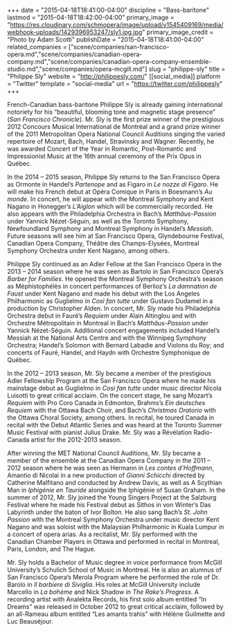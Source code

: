 +++
date = "2015-04-18T18:41:00-04:00"
discipline = "Bass-baritone"
lastmod = "2015-04-18T18:42:00-04:00"
primary_image = "https://res.cloudinary.com/schmopera/image/upload/v1545409169/media/webhook-uploads/1429396953247/sly1.jpg.jpg"
primary_image_credit = "Photo by Adam Scotti"
publishDate = "2015-04-18T18:41:00-04:00"
related_companies = ["scene/companies/san-francisco-opera.md","scene/companies/canadian-opera-company.md","scene/companies/canadian-opera-company-ensemble-studio.md","scene/companies/opera-mcgill.md"]
slug = "philippe-sly"
title = "Philippe Sly"
website = "http://philippesly.com/"
[[social_media]]
platform = "Twitter"
template = "social-media"
url = "https://twitter.com/philippesly"
+++

French-Canadian bass-baritone Philippe Sly is already gaining international notoriety for his “beautiful, blooming tone and magnetic stage presence” (*San Francisco Chronicle*). Mr. Sly is the first prize winner of the prestigious 2012 Concours Musical International de Montréal and a grand prize winner of the 2011 Metropolitan Opera National Council Auditions singing the varied repertoire of Mozart, Bach, Handel, Stravinsky and Wagner. Recently, he was awarded Concert of the Year in Romantic, Post-Romantic and Impressionist Music at the 16th annual ceremony of the Prix Opus in Québec.

In the 2014 – 2015 season, Philippe Sly returns to the San Francisco Opera as Ormonte in Handel’s *Partenope* and as Figaro in *Le nozze di Figaro*. He will make his French debut at Opéra Comique in Paris in Boesmann’s *Au monde*. In concert, he will appear with the Montreal Symphony and Kent Nagano in Honegger’s *L’Aiglon* which will be commercially recorded. He also appears with the Philadelphia Orchestra in Bach’s *Matthäus-Passion* under Yannick Nézet-Séguin, as well as the Toronto Symphony, Newfoundland Symphony and Montreal Symphony in Handel’s *Messiah*. Future seasons will see him at San Francisco Opera, Glyndebourne Festival, Canadian Opera Company, Théâtre des Champs-Elysées, Montreal Symphony Orchestra under Kent Nagano, among others.

Philippe Sly continued as an Adler Fellow at the San Francisco Opera in the 2013 – 2014 season where he was seen as Bartolo in San Francisco Opera’s *Barber for Families*. He opened the Montreal Symphony Orchestra’s season as Méphistophélès in concert performances of Berlioz’s *La damnation de Faust* under Kent Nagano and made his debut with the Los Angeles Philharmonic as Guglielmo in *Così fan tutte* under Gustavo Dudamel in a production by Christopher Alden. In concert, Mr. Sly made his Philadelphia Orchestra debut in Fauré’s *Requiem* under Alain Altinglou and with Orchestre Métropolitain in Montreal in Bach’s *Matthäus-Passion* under Yannick Nézet-Séguin. Additional concert engagements included Handel’s Messiah at the National Arts Centre and with the Winnipeg Symphony Orchestra; Handel’s Solomon with Bernard Labadie and Violons du Roy; and concerts of Fauré, Handel, and Haydn with Orchestre Symphonique de Québec. 

In the 2012 – 2013 season, Mr. Sly became a member of the prestigious Adler Fellowship Program at the San Francisco Opera where he made his mainstage debut as Guglielmo in *Così fan tutte* under music director Nicola Luisotti to great critical acclaim. On the concert stage, he sang Mozart’s *Requiem* with Pro Coro Canada in Edmonton, Brahms’s *Ein deutsches Requiem* with the Ottawa Bach Choir, and Bach’s *Christmas Oratorio* with the Ottawa Choral Society, among others. In recital, he toured Canada in recital with the Debut Atlantic Series and was heard at the Toronto Summer Music Festival with pianist Julius Drake. Mr. Sly was a Révélation Radio-Canada artist for the 2012-2013 season.

After winning the MET National Council Auditions, Mr. Sly became a member of the ensemble at the Canadian Opera Company in the 2011 – 2012 season where he was seen as Hermann in *Les contes d’Hoffmann*, Amantio di Nicolai in a new production of *Gianni Schicchi* directed by Catherine Malfitano and conducted by Andrew Davis, as well as A Scythian Man in *Iphigénie en Tauride* alongside the Iphigénie of Susan Graham. In the summer of 2012, Mr. Sly joined the Young Singers Project at the Salzburg Festival where he made his Festival debut as Sithos in von Winter’s Das Labyrinth under the baton of Ivor Bolton. He also sang Bach’s *St. John Passion* with the Montreal Symphony Orchestra under music director Kent Nagano and was soloist with the Malaysian Philharmonic in Kuala Lumpur in a concert of opera arias. As a recitalist, Mr. Sly performed with the Canadian Chamber Players in Ottawa and performed in recital in Montreal, Paris, London, and The Hague.

Mr. Sly holds a Bachelor of Music degree in voice performance from McGill University’s Schulich School of Music in Montreal. He is also an alumnus of San Francisco Opera’s Merola Program where he performed the role of Dr. Barolo in *Il barbiere di Siviglia*. His roles at McGill University include Marcello in *La bohème* and Nick Shadow in *The Rake’s Progress*. A recording artist with Analekta Records, his first solo album entitled “In Dreams” was released in October 2012 to great critical acclaim, followed by an all-Rameau album entitled “Les amants trahis” with Hélène Guilmette and Luc Beauséjour.

